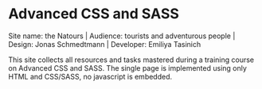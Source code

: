 # Advanced CSS and SASS

Site name: the Natours | 
Audience: tourists and adventurous people | 
Design: Jonas Schmedtmann | 
Developer: Emiliya Tasinich

This site collects all resources and tasks mastered during a training course on Advanced CSS and SASS.
The single page is implemented using only HTML and CSS/SASS, no javascript is embedded.
